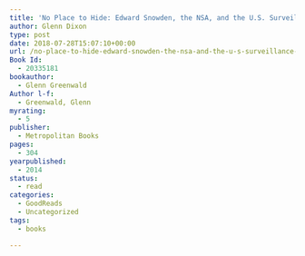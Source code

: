 ```yaml
---
title: 'No Place to Hide: Edward Snowden, the NSA, and the U.S. Surveillance State'
author: Glenn Dixon
type: post
date: 2018-07-28T15:07:10+00:00
url: /no-place-to-hide-edward-snowden-the-nsa-and-the-u-s-surveillance-state/
Book Id:
  - 20335181
bookauthor:
  - Glenn Greenwald
Author l-f:
  - Greenwald, Glenn
myrating:
  - 5
publisher:
  - Metropolitan Books
pages:
  - 304
yearpublished:
  - 2014
status:
  - read
categories:
  - GoodReads
  - Uncategorized
tags:
  - books

---
```

